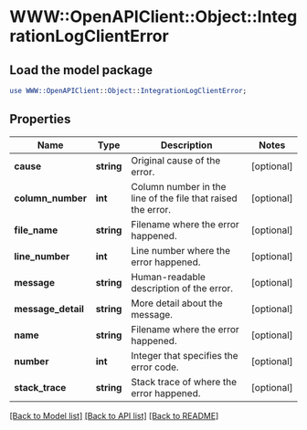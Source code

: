 # WWW::OpenAPIClient::Object::IntegrationLogClientError

## Load the model package
```perl
use WWW::OpenAPIClient::Object::IntegrationLogClientError;
```

## Properties
Name | Type | Description | Notes
------------ | ------------- | ------------- | -------------
**cause** | **string** | Original cause of the error. | [optional] 
**column_number** | **int** | Column number in the line of the file that raised the error. | [optional] 
**file_name** | **string** | Filename where the error happened. | [optional] 
**line_number** | **int** | Line number where the error happened. | [optional] 
**message** | **string** | Human-readable description of the error. | [optional] 
**message_detail** | **string** | More detail about the message. | [optional] 
**name** | **string** | Filename where the error happened. | [optional] 
**number** | **int** | Integer that specifies the error code. | [optional] 
**stack_trace** | **string** | Stack trace of where the error happened. | [optional] 

[[Back to Model list]](../README.md#documentation-for-models) [[Back to API list]](../README.md#documentation-for-api-endpoints) [[Back to README]](../README.md)


